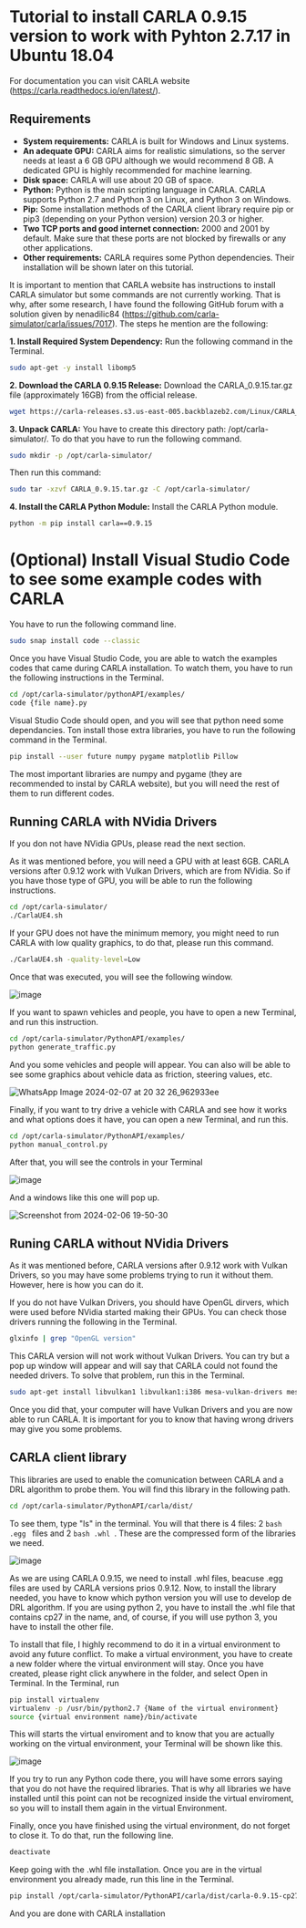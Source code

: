 # Tutorial to install CARLA 0.9.15 version to work with Pyhton 2.7.17 in Ubuntu 18.04

For documentation you can visit CARLA website (https://carla.readthedocs.io/en/latest/). 

## Requirements
- **System requirements:** CARLA is built for Windows and Linux systems.
- **An adequate GPU:** CARLA aims for realistic simulations, so the server needs at least a 6 GB GPU although we would recommend 8 GB. A dedicated GPU is highly recommended for machine learning.
- **Disk space:** CARLA will use about 20 GB of space.
- **Python:** Python is the main scripting language in CARLA. CARLA supports Python 2.7 and Python 3 on Linux, and Python 3 on Windows.
- **Pip:** Some installation methods of the CARLA client library require pip or pip3 (depending on your Python version) version 20.3 or higher.
- **Two TCP ports and good internet connection:** 2000 and 2001 by default. Make sure that these ports are not blocked by firewalls or any other applications.
- **Other requirements:** CARLA requires some Python dependencies. Their installation will be shown later on this tutorial.

It is important to mention that CARLA website has instructions to install CARLA simulator but some commands are not currently working. That is why, after some research, I have found the following GitHub forum with a solution given by nenadilic84 (https://github.com/carla-simulator/carla/issues/7017). The steps he mention are the following:

**1. Install Required System Dependency:** Run the following command in the Terminal.
```bash
sudo apt-get -y install libomp5
```
**2. Download the CARLA 0.9.15 Release:** Download the CARLA_0.9.15.tar.gz file (approximately 16GB) from the official release.
```bash
wget https://carla-releases.s3.us-east-005.backblazeb2.com/Linux/CARLA_0.9.15.tar.gz
```
**3. Unpack CARLA:** You have to create this directory path: /opt/carla-simulator/. To do that you have to run the following command.
```bash
sudo mkdir -p /opt/carla-simulator/
```
Then run this command:
```bash
sudo tar -xzvf CARLA_0.9.15.tar.gz -C /opt/carla-simulator/
```
**4. Install the CARLA Python Module:** Install the CARLA Python module.
```bash
python -m pip install carla==0.9.15
```
# (Optional) Install Visual Studio Code to see some example codes with CARLA
You have to run the following command line.
```bash
sudo snap install code --classic
```
Once you have Visual Studio Code, you are able to watch the examples codes that came during CARLA installation. To watch them, you have to run the following instructions in the Terminal.

```bash
cd /opt/carla-simulator/pythonAPI/examples/
code {file name}.py
```

Visual Studio Code should open, and you will see that python need some dependancies. Ton install those extra libraries, you have to run the following command in the Terminal.

```bash
pip install --user future numpy pygame matplotlib Pillow
```
The most important libraries are numpy and pygame (they are recommended to instal by CARLA website), but you will need the rest of them to run different codes. 

## Running CARLA with NVidia Drivers

If you don not have NVidia GPUs, please read the next section. 

As it was mentioned before, you will need a GPU with at least 6GB. CARLA versions after 0.9.12 work with Vulkan Drivers, which are from NVidia. So if you have those type of GPU, you will be able to run the following instructions.

```bash
cd /opt/carla-simulator/
./CarlaUE4.sh
```

If your GPU does not have the minimum memory, you might need to run CARLA with low quality graphics, to do that, please run this command.

```bash
./CarlaUE4.sh -quality-level=Low
```
Once that was executed, you will see the following window.

![image](https://github.com/0123gabriel/Ubuntu_ROS_Tutorial/assets/108648272/5795fb3d-9e61-4d17-804c-cb67dc20efbb)


If you want to spawn vehicles and people, you have to open a new Terminal, and run this instruction.

```bash
cd /opt/carla-simulator/PythonAPI/examples/
python generate_traffic.py
```

And you some vehicles and people will appear. You can also will be able to see some graphics about vehicle data as friction, steering values, etc. 

![WhatsApp Image 2024-02-07 at 20 32 26_962933ee](https://github.com/0123gabriel/Ubuntu_ROS_Tutorial/assets/108648272/9ea0b18e-191d-4e79-a9e2-0a0df7bea269)


Finally, if you want to try drive a vehicle with CARLA and see how it works and what options does it have, you can open a new Terminal, and run this.

```bash
cd /opt/carla-simulator/PythonAPI/examples/
python manual_control.py
```
After that, you will see the controls in your Terminal

![image](https://github.com/0123gabriel/Ubuntu_ROS_Tutorial/assets/108648272/6d776da1-6bbc-4174-af0b-3d7079a45137)

And a windows like this one will pop up. 

![Screenshot from 2024-02-06 19-50-30](https://github.com/0123gabriel/Ubuntu_ROS_Tutorial/assets/108648272/6a6028dc-941b-4e09-a237-f3be64ece37a)

## Runing CARLA without NVidia Drivers

As it was mentioned before, CARLA versions after 0.9.12 work with Vulkan Drivers, so you may have some problems trying to run it without them. However, here is how you can do it. 

If you do not have Vulkan Drivers, you should have OpenGL dirvers, which were used before NVidia started making their GPUs. You can check those drivers running the following in the Terminal. 

```bash
glxinfo | grep "OpenGL version"
```

This CARLA version will not work without Vulkan Drivers. You can try but a pop up window will appear and will say that CARLA could not found the needed drivers. To solve that problem, run this in the Terminal. 

```bash
sudo apt-get install libvulkan1 libvulkan1:i386 mesa-vulkan-drivers mesa-vulkan-drivers:i386
```

Once you did that, your computer will have Vulkan Drivers and you are now able to run CARLA. It is important for you to know that having wrong drivers may give you some problems. 

## CARLA client library

This libraries are used to enable the comunication between CARLA and a DRL algorithm to probe them. You will find this library in the following path.

```bash
cd /opt/carla-simulator/PythonAPI/carla/dist/
```

To see them, type "ls" in the terminal. You will that there is 4 files: 2 ```bash .egg ``` files and 2 ```bash .whl ```. These are the compressed form of the libraries we need.  

![image](https://github.com/0123gabriel/Ubuntu_ROS_Tutorial/assets/108648272/9ae81e8b-9e58-4ae6-8a5e-07b6e4f30bb0)

As we are using CARLA 0.9.15, we need to install .whl files, beacuse .egg files are used by CARLA versions prios 0.9.12. 
Now, to install the library needed, you have to know which python version you will use to develop de DRL algorithm. If you are using python 2, you have to install the .whl file that contains cp27 in the name, and, of course, if you will use python 3, you have to install the other file. 

To install that file, I highly recommend to do it in a virtual environment to avoid any future conflict. To make a virtual environment, you have to create a new folder where the virtual environment will stay. Once you have created, please right click anywhere in the folder, and select Open in Terminal. In the Terminal, run 

```bash
pip install virtualenv
virtualenv -p /usr/bin/python2.7 {Name of the virtual environment}
source {virtual environment name}/bin/activate
```

This will starts the virtual enviroment and to know that you are actually working on the virtual environment, your Terminal will be shown like this.

![image](https://github.com/0123gabriel/Ubuntu_ROS_Tutorial/assets/108648272/81fb3e03-3635-4b1a-a809-a033622525d7)

If you try to run any Python code there, you will have some errors saying that you do not have the required libraries. That is why all libraries we have installed until this point can not be recognized inside the virtual enviroment, so you will to install them again in the virtual Environment. 

Finally, once you have finished using the virtual environment, do not forget to close it. To do that, run the following line. 

```bash
deactivate
```

Keep going with the .whl file installation. Once you are in the virtual environment you already made, run this line in the Terminal.

```bash
pip install /opt/carla-simulator/PythonAPI/carla/dist/carla-0.9.15-cp27-cp27mu-manylinux_2_27_x86_64.whl
```

And you are done with CARLA installation
